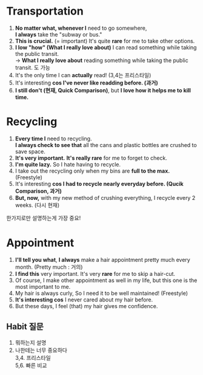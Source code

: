 # Transportation

1. **No matter what, whenever I** need to go somewhere,  
   **I always** take the "subway or bus."  
2. **This is crucial.** (= important) 
    It's quite **rare** for me to take other options.  
3. **I low "how" (What I really love about)** I can read something while taking the public transit.  
   -> **What I really love about** reading something while taking the public transit. 도 가능  
4. It's the only time I can **actually** read! (3,4는 프리스타일)  
5. It's interesting **cos I've never like readding before. (과거)**  
6. **I still don't (현재, Quick Comparison)**, but **I love how it helps me to kill time.**  


# Recycling  
1. **Every time I** need to recycling.  
   **I always check to see that** all the cans and plastic bottles are crushed to save space.  
2. **It's very important.** **It's really rare** for me to forget to check.  
3. **I'm quite lazy.** So I hate having to recycle.  
4. I take out the recycling only when my bins are **full to the max.** (Freestyle)  
5. It's interesting **cos I had to recycle nearly everyday before. (Qucik Comparison, 과거)**  
6. **But, now,** with my new method of crushing everything, I recycle every 2 weeks. (다시 현재)

한가지로만 설명하는게 가장 중요!


# Appointment  
1. **I'll tell you what**, **I always** make a hair appointment pretty much every month. (Pretty much : 거의)  
2. **I find this** very important. It's very **rare** for me to skip a hair-cut.  
3. Of course, I make other appointment as well in my life, but this one is the most important to me.  
4. My hair is always curly, So I need it to be well maintained! (Freestyle)  
5. **It's interesting cos** I never cared about my hair before.  
6. But these days, I feel (that) my hair gives me confidence.  

## Habit 질문  
1. 뭐하는지 설명  
2. 나한테는 너무 중요하다  
3,4. 프리스타일  
5,6. 빠른 비교
